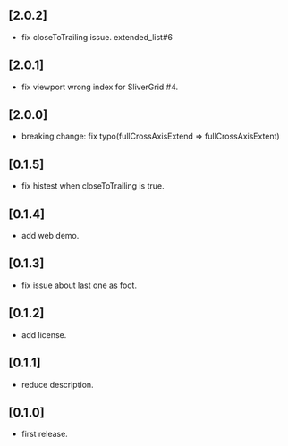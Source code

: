 ## [2.0.2]

* fix closeToTrailing issue. extended_list#6

## [2.0.1]

* fix viewport wrong index for SliverGrid #4.

## [2.0.0]

* breaking change: fix typo(fullCrossAxisExtend => fullCrossAxisExtent)

## [0.1.5]

* fix histest when closeToTrailing is true.

## [0.1.4]

* add web demo.

## [0.1.3]

* fix issue about last one as foot.

## [0.1.2]

* add license.

## [0.1.1]

* reduce description.

## [0.1.0]

* first release.
